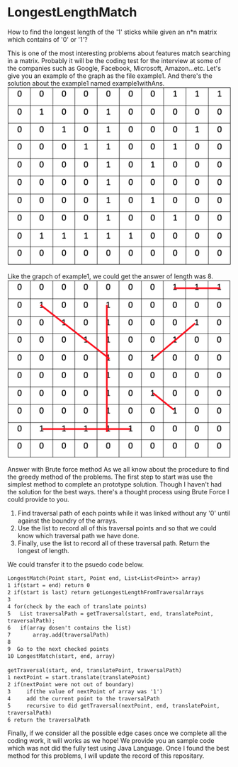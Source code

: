 # LongestLengthMatch
How to find the longest length of the '1' sticks while given an n*n matrix which contains of '0' or '1'?

This is one of the most interesting problems about features match searching in a matrix. Probably it will be the coding test for the interview at some of the companies such as Google, Facebook, Microsoft, Amazon...etc. Let's give you an example of the graph as the file example1. And there's the solution about the example1 named example1withAns.
![alt text](example1.png)

Like the grapch of example1, we could get the answer of length was 8.
![alt text](example1withAns.png)

Answer with Brute force method
As we all know about the procedure to find the greedy method of the problems. The first step to start was use the simplest method to complete an prototype solution. Though I haven't had the solution for the best ways. there's a thought process using Brute Force I could provide to you.

1. Find traversal path of each points while it was linked without any '0' until against the boundry of the arrays.
2. Use the list to record all of this traversal points and so that we could know which traversal path we have done.
3. Finally, use the list to record all of these traversal path. Return the longest of length.

We could transfer it to the psuedo code below.

    LongestMatch(Point start, Point end, List<List<Point>> array)
    1 if(start = end) return 0
    2 if(start is last) return getLongestLengthFromTraversalArrays
    3 
    4 for(check by the each of translate points)
    5   List traversalPath = getTraversal(start, end, translatePoint, traversalPath);
    6   if(array dosen't contains the list)
    7       array.add(traversalPath)
    8
    9  Go to the next checked points
    10 LongestMatch(start, end, array)
    
    getTraversal(start, end, translatePoint, traversalPath)
    1 nextPoint = start.translate(translatePoint)
    2 if(nextPoint were not out of boundary)
    3     if(the value of nextPoint of array was '1')
    4     add the current point to the traversalPath
    5     recursive to did getTraversal(nextPoint, end, translatePoint, traversalPath)
    6 return the traversalPath
  
Finally, if we consider all the possible edge cases once we complete all the coding work, it will works as we hope!
We provide you an sample code which was not did the fully test using Java Language. Once I found the best method for this problems, I will update the record of this repositary.
